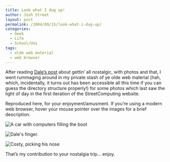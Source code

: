 ```yaml
---
title: Look what I dug up!
author: Josh Street
layout: post
permalink: /2004/09/15/look-what-i-dug-up/
categories:
  - Geek
  - Life
  - School/Uni
tags:
  - olde web material
  - web browser
---
```

After reading [Dale&#8217;s post][1] about gettin&#8217; all nostalgic, with photos and that, I went rummaging around in my private stash of ye olde web material (hah, which, incidentally, it turns out has been accessible all this time if you can guess the directory structure properly!) for some photos which last saw the light of day in the first iteration of the StreetComputing website.<!--more-->

Reproduced here, for your enjoyment/amusment. If you&#8217;re using a modern web browser, hover your mouse pointer over the images for a brief description.

![A car with computers filling the boot][2]

![Dale's finger.][3]

![Costy, picking his nose][4]

That&#8217;s my contribution to your nostalgia trip&#8230; enjoy.

 [1]: http://blog.dalegroup.net/archive/blog/newsid/124
 [2]: http://www.joahua.com/blog/wp-content/2004/09/acar.jpg "Despite being geeks, we don't usually drive around in cars like this."
 [3]: http://www.joahua.com/blog/wp-content/2004/09/dalefinger.jpg "Dale loves cameras."
 [4]: http://www.joahua.com/blog/wp-content/2004/09/costynose.jpg "Kind of reminds me of that guy in Bruce Almighty, with the cookie -- completely oblivious to the cameras presence! ;-)"
